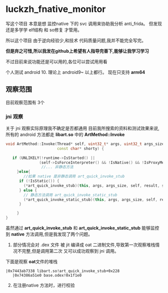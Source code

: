 # luckzh_fnative_monitor

写这个项目 本意是想 监控native 下的 svc 调用来协助我分析 anti_frida。
但发现还是多学学 elf结构 和 so修复 才管用。

所以这个项目 由于逆向经验少,和技术 代码质量问题,我并不能完全写完。

**但是弃之可惜,所以我发在github上希望有人指导完善下,能够让我学习学习**

不过目前来说功能还是可以用的,各位可以尝试用用看

个人测试 android 10. 理论上 android9~ 以上都行。
现在只支持 **arm64**

## 观察范围

目前观察范围有 3个 

### jni 观察
  
关于 jni 观察实际原理我不确定是否都通用
目前我所搜索的资料和测试效果来说,所有的 android 方法都走 **libart.so** 中的 **ArtMethod::Invoke**

``` cpp
void ArtMethod::Invoke(Thread* self, uint32_t* args, uint32_t args_size, JValue* result,
                       const char* shorty) {
                       
   if (UNLIKELY(!runtime->IsStarted() ||
               (self->IsForceInterpreter() && !IsNative() && !IsProxyMethod() && IsInvokable()))) {
                //... 非静态方法
     }else{
        //如果 native 是非静态调用 art_quick_invoke_stub
      if (!IsStatic()) {
        (*art_quick_invoke_stub)(this, args, args_size, self, result, shorty);
      } else {
        // 静态方法调用 art_quick_invoke_static_stub
        (*art_quick_invoke_static_stub)(this, args, args_size, self, result, shorty);
      }

     }                                 
}
```
虽然通过 **art_quick_invoke_stub** 和 **art_quick_invoke_static_stub**
能够监控到 **native** 方法调用,但是我发现了两个问题。

1. 部分情况会对 .dex 文件 被 jit 编译成 oat 二进制文件,导致第一次观察堆栈情况不完整,但是调用第二次 又可以成功观察到 jni 调用。

下面是观察 **oat**文件的堆栈
```
|0x7443ab7338 libart.so!art_quick_invoke_stub+0x228
   |0x74386a51e0 base.odex!0x1f1e0 
```

2. 在注册native 方法时，进行校验 